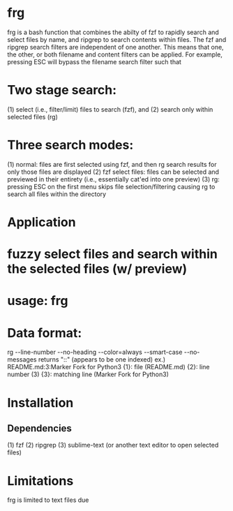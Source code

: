 # frg
frg is a bash function that combines the abilty of fzf to rapidly search and select files by name, and ripgrep to search contents within files. The fzf and ripgrep search filters are independent of one another. This means that one, the other, or both filename and content filters can be applied. For example, pressing ESC will bypass the filename search filter such that 

# Two stage search:
(1) select (i.e., filter/limit) files to search (fzf), and
(2) search only within selected files (rg)

# Three search modes:
(1) normal: files are first selected using fzf, and then rg search results for only those files are displayed
(2) fzf select files: files can be selected and previewed in their entirety (i.e., essentially cat'ed into one preview)
(3) rg: pressing ESC on the first menu skips file selection/filtering causing rg to search all files within the directory

# Application




# fuzzy select files and search within the selected files (w/ preview)

# usage: frg




# Data format:
rg --line-number --no-heading --color=always --smart-case --no-messages
returns "<file>:<linenumber>:<matching line>" (appears to be one indexed)
ex.) README.md:3:Marker Fork for Python3
{1}: file (README.md)
{2}: line number (3)
{3}: matching line (Marker Fork for Python3)

# Installation
  
## Dependencies
(1) fzf
(2) ripgrep
(3) sublime-text (or another text editor to open selected files)

# Limitations
frg is limited to text files due
